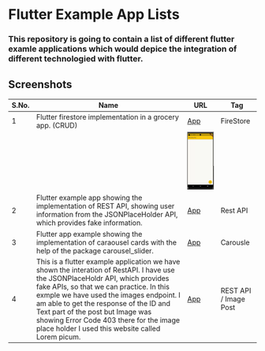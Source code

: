 # Flutter Example App Lists

<h3> This repository is going to contain a list of different flutter examle applications which would depice the integration of different technologied with flutter.</h3>


## Screenshots

| S.No. | Name | URL | Tag |
| ---------------- | ---------------- |---------------- | ---------------- | 
| 1 | Flutter firestore implementation in a grocery app. (CRUD) | <a target="_blank" href="https://github.com/Ankitkj1999/Flutter-Examples/tree/Flutter_Firestore">App</a> | FireStore |
| |  | ![](https://github.com/Ankitkj1999/Flutter-Examples/blob/Flutter_Firestore/screen_one.gif)|  |
| 2 | Flutter example app showing the implementation of REST API, showing user information from the JSONPlaceHolder API, which provides fake information. | <a target="_blank" href="https://github.com/Ankitkj1999/Flutter-Examples/tree/Flutter_RestAPI_JSON_Holder">App</a>| Rest API |
| 3 | Flutter app example showing the implementation of caraousel cards with the help of the package carousel_slider. | <a target="_blank" href="https://github.com/Ankitkj1999/Flutter-Examples/tree/flutter_crousel">App</a> | Carousle |
| 4 | This is a flutter example application we have shown the interation of RestAPI. I have use the JSONPlaceHoldr API, which provides fake APIs, so that we can practice. In this exmple we have used the images endpoint. I am able to get the response of the ID and Text part of the post but Image was showing Error Code 403 there for the image place holder I used this website called Lorem picum. | <a target="_blank" href="https://github.com/Ankitkj1999/Flutter-Examples/tree/Flutter_REST_API_Image">App</a> | REST API / Image Post |

